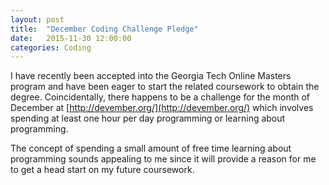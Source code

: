 ```yaml
---
layout: post
title:  "December Coding Challenge Pledge"
date:   2015-11-30 12:00:00
categories: Coding
---
```


I have recently been accepted into the Georgia Tech Online Masters program and have been eager to start the related coursework to obtain the degree. Coincidentally, there happens to be a challenge for the month of December at [http://devember.org/](http://devember.org/) which involves spending at least one hour per day programming or learning about programming. 

The concept of spending a small amount of free time learning about programming sounds appealing to me since it will provide a reason for me to get a head start on my future coursework.